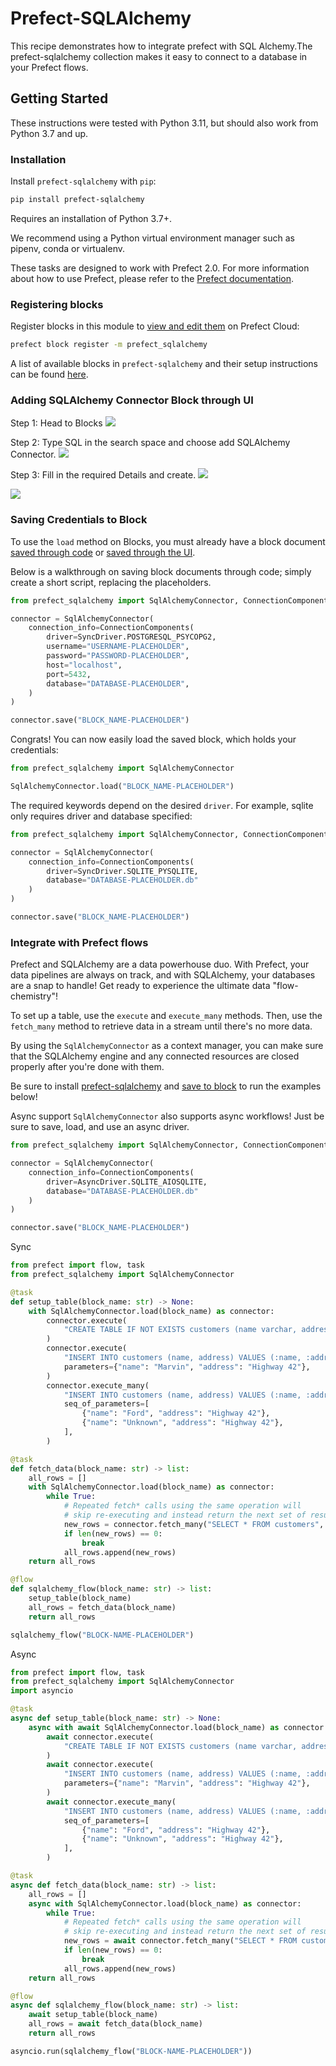# Prefect-SQLAlchemy

This recipe demonstrates how to integrate prefect with SQL Alchemy.The prefect-sqlalchemy collection makes it easy to connect to a database in your Prefect flows.

## Getting Started

These instructions were tested with Python 3.11, but should also work from Python 3.7 and up.

### Installation

Install `prefect-sqlalchemy` with `pip`:

```bash
pip install prefect-sqlalchemy
```

Requires an installation of Python 3.7+.

We recommend using a Python virtual environment manager such as pipenv, conda or virtualenv.

These tasks are designed to work with Prefect 2.0. For more information about how to use Prefect, please refer to the [Prefect documentation](https://orion-docs.prefect.io/).

### Registering blocks
Register blocks in this module to  [view and edit them](https://orion-docs.prefect.io/ui/blocks/) on Prefect Cloud:   
```bash
prefect block register -m prefect_sqlalchemy
```

A list of available blocks in `prefect-sqlalchemy` and their setup instructions can be found [here](https://PrefectHQ.github.io/prefect-sqlalchemy/blocks_catalog).

### Adding SQLAlchemy Connector Block through UI

Step 1: Head to Blocks
![](Images/Screenshot_41.png)

Step 2: Type SQL in the search space and choose add SQLAlchemy Connector.
![](Images/Screenshot_42.png)

Step 3: Fill in the required Details and create.
![](Images/Screenshot_43.png)

![](Images/Screenshot_44.png)

### Saving Credentials to Block

To use the `load` method on Blocks, you must already have a block document [saved through code](https://orion-docs.prefect.io/concepts/blocks/#saving-blocks) or [saved through the UI](https://orion-docs.prefect.io/ui/blocks/).

Below is a walkthrough on saving block documents through code; simply create a short script, replacing the placeholders. 

```python
from prefect_sqlalchemy import SqlAlchemyConnector, ConnectionComponents, SyncDriver

connector = SqlAlchemyConnector(
    connection_info=ConnectionComponents(
        driver=SyncDriver.POSTGRESQL_PSYCOPG2,
        username="USERNAME-PLACEHOLDER",
        password="PASSWORD-PLACEHOLDER",
        host="localhost",
        port=5432,
        database="DATABASE-PLACEHOLDER",
    )
)

connector.save("BLOCK_NAME-PLACEHOLDER")
```

Congrats! You can now easily load the saved block, which holds your credentials:

```python
from prefect_sqlalchemy import SqlAlchemyConnector

SqlAlchemyConnector.load("BLOCK_NAME-PLACEHOLDER")
```

The required keywords depend on the desired `driver`. For example, sqlite only requires driver and database specified:

```python
from prefect_sqlalchemy import SqlAlchemyConnector, ConnectionComponents, SyncDriver

connector = SqlAlchemyConnector(
    connection_info=ConnectionComponents(
        driver=SyncDriver.SQLITE_PYSQLITE,
        database="DATABASE-PLACEHOLDER.db"
    )
)

connector.save("BLOCK_NAME-PLACEHOLDER")
```

### Integrate with Prefect flows

Prefect and SQLAlchemy are a data powerhouse duo. With Prefect, your data pipelines are always on track, and with SQLAlchemy, your databases are a snap to handle! Get ready to experience the ultimate data "flow-chemistry"!

To set up a table, use the  `execute`  and  `execute_many`  methods. Then, use the  `fetch_many`  method to retrieve data in a stream until there's no more data.

By using the  `SqlAlchemyConnector`  as a context manager, you can make sure that the SQLAlchemy engine and any connected resources are closed properly after you're done with them.

Be sure to install  [prefect-sqlalchemy](https://prefecthq.github.io/prefect-sqlalchemy/#installation)  and  [save to block](https://prefecthq.github.io/prefect-sqlalchemy/#saving-credentials-to-block)  to run the examples below!

Async support
`SqlAlchemyConnector`  also supports async workflows! Just be sure to save, load, and use an async driver.

```python
from prefect_sqlalchemy import SqlAlchemyConnector, ConnectionComponents, AsyncDriver

connector = SqlAlchemyConnector(
    connection_info=ConnectionComponents(
        driver=AsyncDriver.SQLITE_AIOSQLITE,
        database="DATABASE-PLACEHOLDER.db"
    )
)

connector.save("BLOCK_NAME-PLACEHOLDER") 
```

Sync

```python
from prefect import flow, task
from prefect_sqlalchemy import SqlAlchemyConnector

@task
def setup_table(block_name: str) -> None:
    with SqlAlchemyConnector.load(block_name) as connector:
        connector.execute(
            "CREATE TABLE IF NOT EXISTS customers (name varchar, address varchar);"
        )
        connector.execute(
            "INSERT INTO customers (name, address) VALUES (:name, :address);",
            parameters={"name": "Marvin", "address": "Highway 42"},
        )
        connector.execute_many(
            "INSERT INTO customers (name, address) VALUES (:name, :address);",
            seq_of_parameters=[
                {"name": "Ford", "address": "Highway 42"},
                {"name": "Unknown", "address": "Highway 42"},
            ],
        )

@task
def fetch_data(block_name: str) -> list:
    all_rows = []
    with SqlAlchemyConnector.load(block_name) as connector:
        while True:
            # Repeated fetch* calls using the same operation will
            # skip re-executing and instead return the next set of results
            new_rows = connector.fetch_many("SELECT * FROM customers", size=2)
            if len(new_rows) == 0:
                break
            all_rows.append(new_rows)
    return all_rows

@flow
def sqlalchemy_flow(block_name: str) -> list:
    setup_table(block_name)
    all_rows = fetch_data(block_name)
    return all_rows

sqlalchemy_flow("BLOCK-NAME-PLACEHOLDER")
```


Async

```python
from prefect import flow, task
from prefect_sqlalchemy import SqlAlchemyConnector
import asyncio

@task
async def setup_table(block_name: str) -> None:
    async with await SqlAlchemyConnector.load(block_name) as connector:
        await connector.execute(
            "CREATE TABLE IF NOT EXISTS customers (name varchar, address varchar);"
        )
        await connector.execute(
            "INSERT INTO customers (name, address) VALUES (:name, :address);",
            parameters={"name": "Marvin", "address": "Highway 42"},
        )
        await connector.execute_many(
            "INSERT INTO customers (name, address) VALUES (:name, :address);",
            seq_of_parameters=[
                {"name": "Ford", "address": "Highway 42"},
                {"name": "Unknown", "address": "Highway 42"},
            ],
        )

@task
async def fetch_data(block_name: str) -> list:
    all_rows = []
    async with SqlAlchemyConnector.load(block_name) as connector:
        while True:
            # Repeated fetch* calls using the same operation will
            # skip re-executing and instead return the next set of results
            new_rows = await connector.fetch_many("SELECT * FROM customers", size=2)
            if len(new_rows) == 0:
                break
            all_rows.append(new_rows)
    return all_rows

@flow
async def sqlalchemy_flow(block_name: str) -> list:
    await setup_table(block_name)
    all_rows = await fetch_data(block_name)
    return all_rows

asyncio.run(sqlalchemy_flow("BLOCK-NAME-PLACEHOLDER")) 
```
